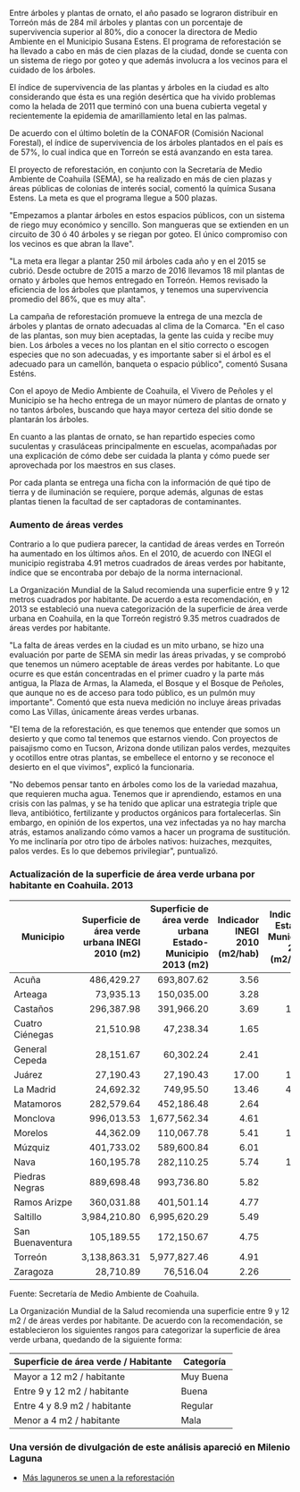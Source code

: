 
Entre árboles y plantas de ornato, el año pasado se lograron distribuir en Torreón más de 284 mil árboles y plantas con un porcentaje de supervivencia superior al 80%, dio a conocer la directora de Medio Ambiente en el Municipio Susana Estens. El programa de reforestación se ha llevado a cabo en más de cien plazas de la ciudad, donde se cuenta con un sistema de riego por goteo y que además involucra a los vecinos para el cuidado de los árboles.

El índice de supervivencia de las plantas y árboles en la ciudad es alto considerando que ésta es una región desértica que ha vivido problemas como la helada de 2011 que terminó con una buena cubierta vegetal y recientemente la epidemia de amarillamiento letal en las palmas.

De acuerdo con el último boletín de la CONAFOR (Comisión Nacional Forestal), el índice de supervivencia de los árboles plantados en el país es de 57%, lo cual indica que en Torreón se está avanzando en esta tarea.

El proyecto de reforestación, en conjunto con la Secretaría de Medio Ambiente de Coahuila (SEMA), se ha realizado en más de cien plazas y áreas públicas de colonias de interés social, comentó la química Susana Estens. La meta es que el programa llegue a 500 plazas.

"Empezamos a plantar árboles en estos espacios públicos, con un sistema de riego muy económico y sencillo. Son mangueras que se extienden en un circuito de 30 ó 40 árboles y se riegan por goteo. El único compromiso con los vecinos es que abran la llave".

"La meta era llegar a plantar 250 mil árboles cada año y en el 2015 se cubrió. Desde octubre de 2015 a marzo de 2016 llevamos 18 mil plantas de ornato y árboles que hemos entregado en Torreón. Hemos revisado la eficiencia de los árboles que plantamos, y tenemos una supervivencia promedio del 86%, que es muy alta".

La campaña de reforestación promueve la entrega de una mezcla de árboles y plantas de ornato adecuadas al clima de la Comarca. "En el caso de las plantas, son muy bien aceptadas, la gente las cuida y recibe muy bien. Los árboles a veces no los plantan en el sitio correcto o escogen especies que no son adecuadas, y es importante saber si el árbol es el adecuado para un camellón, banqueta o espacio público", comentó Susana Esténs.

Con el apoyo de Medio Ambiente de Coahuila, el Vivero de Peñoles y el Municipio se ha hecho entrega de un mayor número de plantas de ornato y no tantos árboles, buscando que haya mayor certeza del sitio donde se plantarán los árboles.

En cuanto a las plantas de ornato, se han repartido especies como suculentas y crasuláceas principalmente en escuelas, acompañadas por una explicación de cómo debe ser cuidada la planta y cómo puede ser aprovechada por los maestros en sus clases.

Por cada planta se entrega una ficha con la información de qué tipo de tierra y de iluminación se requiere, porque además, algunas de estas plantas tienen la facultad de ser captadoras de contaminantes.

### Aumento de áreas verdes

Contrario a lo que pudiera parecer, la cantidad de áreas verdes en Torreón ha aumentado en los últimos años. En el 2010, de acuerdo con INEGI el municipio registraba 4.91 metros cuadrados de áreas verdes por habitante, índice que se encontraba por debajo de la norma internacional.

La Organización Mundial de la Salud recomienda una superficie entre 9 y 12 metros cuadrados por habitante. De acuerdo a esta recomendación, en 2013 se estableció una nueva categorización de la superficie de área verde urbana en Coahuila, en la que Torreón registró 9.35 metros cuadrados de áreas verdes por habitante.

"La falta de áreas verdes en la ciudad es un mito urbano, se hizo una evaluación por parte de SEMA sin medir las áreas privadas, y se comprobó que tenemos un número aceptable de áreas verdes por habitante. Lo que ocurre es que están concentradas en el primer cuadro y la parte más antigua, la Plaza de Armas, la Alameda, el Bosque y el Bosque de Peñoles, que aunque no es de acceso para todo público, es un pulmón muy importante". Comentó que esta nueva medición no incluye áreas privadas como Las Villas, únicamente áreas verdes urbanas.

"El tema de la reforestación, es que tenemos que entender que somos un desierto y que como tal tenemos que estarnos viendo. Con proyectos de paisajismo como en Tucson, Arizona donde utilizan palos verdes, mezquites y ocotillos entre otras plantas, se embellece el entorno y se reconoce el desierto en el que vivimos", explicó la funcionaria.

"No debemos pensar tanto en árboles como los de la variedad mazahua, que requieren mucha agua. Tenemos que ir aprendiendo, estamos en una crisis con las palmas, y se ha tenido que aplicar una estrategia triple que lleva, antibiótico, fertilizante y productos orgánicos para fortalecerlas. Sin embargo, en opinión de los expertos, una vez infectadas ya no hay marcha atrás, estamos analizando cómo vamos a hacer un programa de sustitución. Yo me inclinaría por otro tipo de árboles nativos: huizaches, mezquites, palos verdes. Es lo que debemos privilegiar", puntualizó.

### Actualización de la superficie de área verde urbana por habitante en Coahuila. 2013

Municipio        | Superficie de área verde urbana INEGI 2010 (m2) | Superficie de área verde urbana Estado-Municipio 2013 (m2) | Indicador INEGI 2010 (m2/hab) | Indicador Estado-Municipio 2013 (m2/hab)
-----------------|------------------------------------------------:|-----------------------------------------------------------:|------------------------------:|-----------------------------------------:
Acuña            |                                      486,429.27 |                                                 693,807.62 |                          3.56 |                                     5.07
Arteaga          |                                       73,935.13 |                                                 150,035.00 |                          3.28 |                                     6.66
Castaños         |                                      296,387.98 |                                                 391,966.20 |                          3.69 |                                    15.14
Cuatro Ciénegas  |                                       21,510.98 |                                                  47,238.34 |                          1.65 |                                     3.70
General Cepeda   |                                       28,151.67 |                                                  60,302.24 |                          2.41 |                                     4.04
Juárez           |                                       27,190.43 |                                                  27,190.43 |                         17.00 |                                    17.00
La Madrid        |                                       24,692.32 |                                                  749,95.50 |                         13.46 |                                    40.87
Matamoros        |                                      282,579.64 |                                                 452,186.48 |                          2.64 |                                     4.22
Monclova         |                                      996,013.53 |                                               1,677,562.34 |                          4.61 |                                     7.76
Morelos          |                                       44,362.09 |                                                 110,067.78 |                          5.41 |                                    13.41
Múzquiz          |                                      401,733.02 |                                                 589,600.84 |                          6.01 |                                     8.82
Nava             |                                      160,195.78 |                                                 282,110.25 |                          5.74 |                                    10.10
Piedras Negras   |                                      889,698.48 |                                                 993,736.80 |                          5.82 |                                     6.50
Ramos Arizpe     |                                      360,031.88 |                                                 401,501.14 |                          4.77 |                                     5.32
Saltillo         |                                    3,984,210.80 |                                               6,995,620.29 |                          5.49 |                                     9.65
San Buenaventura |                                      105,189.55 |                                                 172,150.67 |                          4.75 |                                     7.77
Torreón          |                                    3,138,863.31 |                                               5,977,827.46 |                          4.91 |                                     9.35
Zaragoza         |                                       28,710.89 |                                                  76,516.04 |                          2.26 |                                     6.02

Fuente: Secretaría de Medio Ambiente de Coahuila.

La Organización Mundial de la Salud recomienda una superficie entre 9 y 12 m2 / de áreas verdes por habitante. De acuerdo con la recomendación, se establecieron los siguientes rangos para categorizar la superficie de área verde urbana, quedando de la siguiente forma:

Superficie de área verde / Habitante | Categoría
-------------------------------------|-----------
Mayor a 12 m2 / habitante            | Muy Buena
Entre 9 y 12 m2 / habitante          | Buena
Entre 4 y 8.9 m2 / habitante         | Regular
Menor a 4 m2 / habitante             | Mala

### Una versión de divulgación de este análisis apareció en Milenio Laguna

* [Más laguneros se unen a la reforestación](http://www.milenio.com/region/Reforestacion_Torreon-IMPLAN_Torreon-Medio_Ambiente_Torreon-Vegetacion_Torreon_0_734326634.html)

